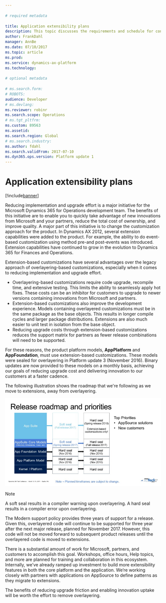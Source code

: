 ```yaml
---

# required metadata

title: Application extensibility plans
description: This topic discusses the requirements and schedule for converting code from overlayering-based to extension-based.
author: FrankDahl
manager: AnnBe
ms.date: 07/10/2017
ms.topic: article
ms.prod: 
ms.service: dynamics-ax-platform
ms.technology: 

# optional metadata

# ms.search.form: 
# ROBOTS: 
audience: Developer
# ms.devlang: 
ms.reviewer: robinr
ms.search.scope: Operations
# ms.tgt_pltfrm: 
ms.custom: 89563
ms.assetid: 
ms.search.region: Global
# ms.search.industry: 
ms.author: fdahl
ms.search.validFrom: 2017-07-10
ms.dyn365.ops.version: Platform update 1
---
```


# Application extensibility plans

[!include[banner](../includes/banner.md)]

Reducing implementation and upgrade effort is a major initiative for the Microsoft Dynamics 365 for Operations development team. The benefits of this initiative are to enable you to quickly take advantage of new innovations from Microsoft and your partners, reduce the total cost of ownership, and improve quality. A major part of this initiative is to change the customization approach for the product.  In Dynamics AX 2012, several extension capabilities were added to the product. For example, the ability to do event-based customization using method pre-and post-events was introduced. Extension capabilities have continued to grow in the evolution to Dynamics 365 for Finances and Operations.  

Extension-based customizations have several advantages over the legacy approach of overlayering-based customizations, especially when it comes to reducing implementation and upgrade effort.  
+ Overlayering-based customizations require code upgrade, recompile time, and extensive testing. This limits the ability to seamlessly apply hot fixes. These costs can be an inhibitor for customers to upgrade to newer versions containing innovations from Microsoft and partners.  
+ Extension-based customizations also improve the development experience. Models containing overlayered customizations must be in the same package as the base objects. This results in longer compile cycles and larger package distributions. Extensions are also much easier to unit test in isolation from the base object.  
+ Reducing upgrade costs through extension-based customizations reduces the support matrix for partners as fewer release combinations will need to be supported.

For these reasons, the product platform models, **AppPlatform** and **AppFoundation**, must use extension-based customizations. These models were sealed for overlayering in Platform update 3 (November 2016). Binary updates are now provided to these models on a monthly basis, achieving our goals of reducing upgrade cost and delivering innovation to our customers at a faster cadence. 

The following illustration shows the roadmap that we're following as we move to extensions, away from overlayering.

![Extensibility roadmap](media/extensibility-roadmap.jpg)

> [!NOTE]
> A soft seal results in a compiler warning upon overlayering. A hard seal results in a compiler error upon overlayering. 

The Modern support policy provides three years of support for a release. Given this, overlayered code will continue to be supported for three year after the next major release, planned for November 2017. However, this code will not be moved forward to subsequent product releases until the overlayered code is moved to extensions.  

There is a substantial amount of work for Microsoft, partners, and customers to accomplish this goal. Workshops, office hours, Help topics, and more are planned for training and collaboration in this ecosystem. Internally, we’ve already ramped up investment to build more extensibility features in both the core platform and the application. We’re working closely with partners with applications on AppSource to define patterns as they migrate to extensions.

The benefits of reducing upgrade friction and enabling innovation uptake will be worth the effort to remove overlayering.
